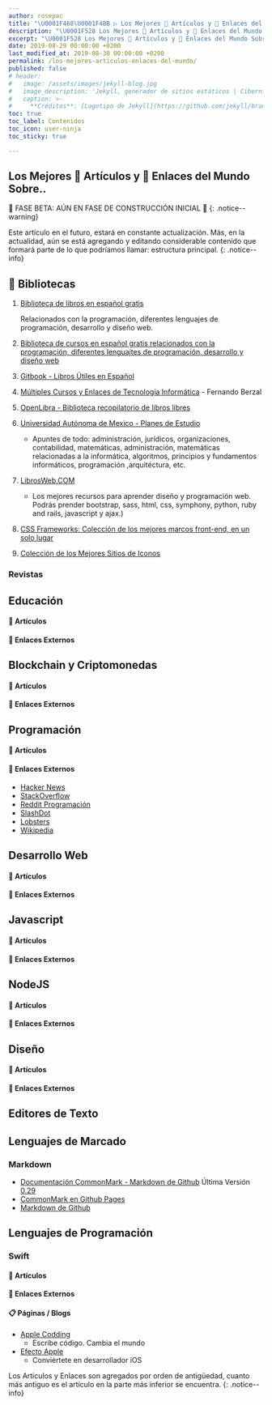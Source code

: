 ```yaml
---
author: rosepac
title: "\U0001F468‍\U0001F4BB ▷ Los Mejores 📰 Artículos y 🔗 Enlaces del Mundo Sobre, el Recopilatorio Definitivo"
description: "\U0001F528 Los Mejores 📰 Artículos y 🔗 Enlaces del Mundo Sobre, el Recopilatorio Definitivo"
excerpt: "\U0001F528 Los Mejores 📰 Artículos y 🔗 Enlaces del Mundo Sobre, el Recopilatorio Definitivo"
date: 2019-08-29 00:00:00 +0200
last_modified_at: 2019-08-30 00:00:00 +0200
permalink: /los-mejores-articulos-enlaces-del-mundo/
published: false
# header:
#   image: /assets/images/jekyll-blog.jpg
#   image_description: 'Jekyll, generador de sitios estáticos | Ciberninjas'
#   caption: >-
#     **Créditos**: [Logotipo de Jekyll](https://github.com/jekyll/brand) extraído del repositorio de Marketing de Jekyll. Edición y montaje de Elaboración Propia
toc: true
toc_label: Contenidos
toc_icon: user-ninja
toc_sticky: true

---
```


## Los Mejores 📰 Artículos y 🔗 Enlaces del Mundo Sobre..

🚧 FASE BETA: AÚN EN FASE DE CONSTRUCCIÓN INICIAL 🚧
{: .notice--warning}

Este artículo en el futuro, estará en constante actualización. Más, en la actualidad, aún se está agregando y editando considerable contenido que formará parte de lo que podríamos llamar: estructura principal.
{: .notice--info}

## 📖 Bibliotecas

1. [Biblioteca de libros en español gratis](https://ciberninjas.com/biblioteca-de-programacion-y-tecnologia/)

     Relacionados con la programación, diferentes lenguajes de programación, desarrollo y diseño web.

2. [Biblioteca de cursos en español gratis relacionados con la programación, diferentes lenguajtes de programación, desarrollo y diseño web](https://ciberninjas.com/cursos-tecnologia/)

3. [Gitbook - Libros Útiles en Español](https://github.com/rosepac/gitbook-biblioteca-impresionante-en-espanol#gitbook---biblioteca-de-libros-en-español)

4. [Múltiples Cursos y Enlaces de Tecnología Informática](http://elvex.ugr.es/) - Fernando Berzal

5. [OpenLibra - Biblioteca recopilatorio de libros libres](https://openlibra.com/es/collection)

6. [Universidad Autónoma de Mexico - Planes de Estudio](http://fcasua.contad.unam.mx/apuntes/interiores/plan2016_1.php)

    - Apuntes de todo: administración, jurídicos, organizaciones, contabilidad, matemáticas, administración, matemáticas relacionadas a la informática, algoritmos, principios y fundamentos informáticos, programación ,arquitéctura, etc.

7. [LibrosWeb.COM](https://uniwebsidad.com)

    - Los mejores recursos para aprender diseño y programación web. Podrás prender bootstrap, sass, html, css, symphony, python, ruby and rails, javascript y ajax.)

8. [CSS Frameworks: Colección de los mejores marcos front-end, en un solo lugar](http://cssframeworks.org/)

9. [Colección de los Mejores Sitios de Iconos](http://fonticons.net/)

### Revistas
<!-- Enlaces a Antiguas Colecciones de Google+ -->
## Educación
#### 📰 Artículos
#### 🔗 Enlaces Externos
## Blockchain y Criptomonedas
#### 📰 Artículos
#### 🔗 Enlaces Externos
## Programación
#### 📰 Artículos
#### 🔗 Enlaces Externos
- [Hacker News](https://news.ycombinator.com)
- [StackOverflow](https://stackoverflow.com)
- [Reddit Programación](https://www.reddit.com/r/programming)
- [SlashDot](https://slashdot.org)
- [Lobsters](https://lobste.rs)
- [Wikipedia](https://en.wikipedia.org/wiki/Comp.*_hierarchy)

## Desarrollo Web
#### 📰 Artículos
#### 🔗 Enlaces Externos
## Javascript
#### 📰 Artículos
#### 🔗 Enlaces Externos
## NodeJS
#### 📰 Artículos
#### 🔗 Enlaces Externos
## Diseño
#### 📰 Artículos
#### 🔗 Enlaces Externos

## Editores de Texto

## Lenguajes de Marcado
### Markdown
- [Documentación CommonMark - Markdown de Github](https://commonmark.org/) Última Versión [0.29](https://spec.commonmark.org/0.29/)
- [CommonMark en Github Pages](https://github.com/github/jekyll-commonmark-ghpages)
- [Markdown de Github](https://github.github.com/gfm/#tabs)

## Lenguajes de Programación

### Swift

#### 📰 Artículos
#### 🔗 Enlaces Externos
#### 📋 Páginas / Blogs
- [Apple Codding](https://applecoding.com/)
    - Escribe código. Cambia el mundo
- [Efecto Apple](https://www.efectoapple.com/)
    - Conviértete en desarrollador iOS

Los Artículos y Enlaces son agregados por orden de antigüedad, cuanto más antiguo es el artículo en la parte más inferior se encuentra.
{: .notice--info}
